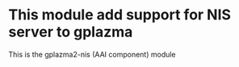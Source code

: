 This module add support  for NIS server to gplazma
===================================================

This is the gplazma2-nis (AAI component) module 


